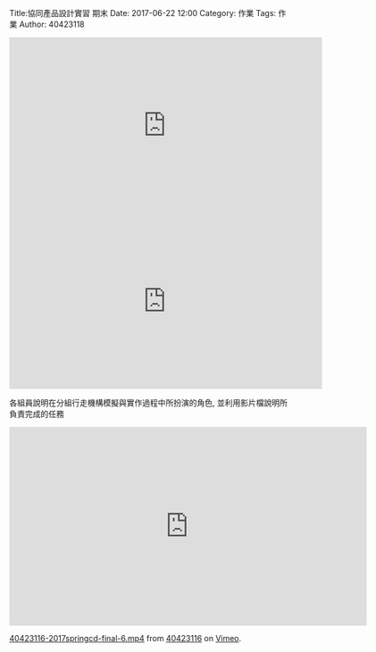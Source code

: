Title:協同產品設計實習 期末
Date: 2017-06-22 12:00
Category: 作業
Tags: 作業
Author: 40423118



<iframe width="560" height="315" src="https://www.youtube.com/embed/NyXPWYN915M" frameborder="0" allowfullscreen></iframe>


<iframe width="560" height="315" src="https://www.youtube.com/embed/x6UvcDwurM8" frameborder="0" allowfullscreen></iframe>

各組員說明在分組行走機構模擬與實作過程中所扮演的角色, 並利用影片檔說明所負責完成的任務


<iframe src="https://player.vimeo.com/video/222340552" width="640" height="356" frameborder="0" webkitallowfullscreen mozallowfullscreen allowfullscreen></iframe>
<p><a href="https://vimeo.com/222340552">40423116-2017springcd-final-6.mp4</a> from <a href="https://vimeo.com/user47573583">40423116</a> on <a href="https://vimeo.com">Vimeo</a>.</p>
